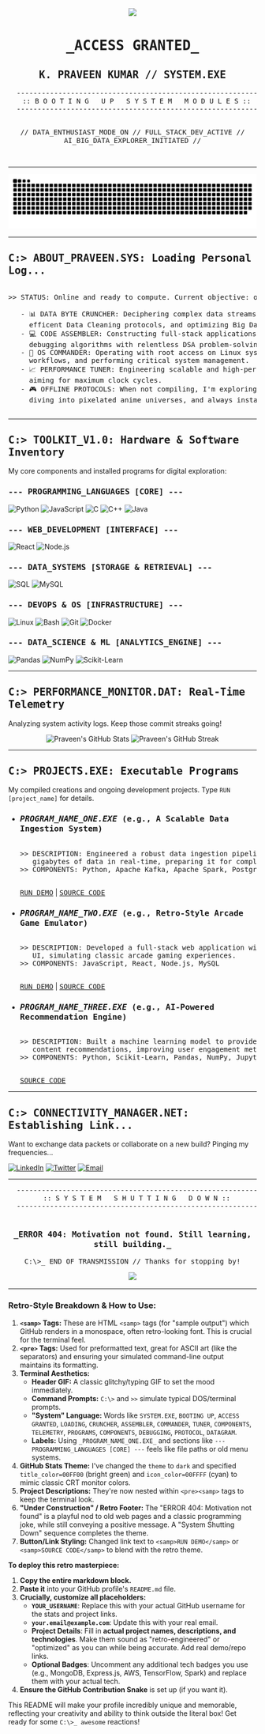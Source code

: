 <div align="center">
  <img src="https://media.giphy.com/media/v1.Y2lkPTc5MGI3NjExMjE1NHYxNTI3bHkwcTFqZHd3Y3E0b29xZzYxZGR4Y2g2NDNqNjQmaXAyZGN0PXMmcGF0aD1naWZzL2Zhdm9yaXRlX2dpZnMvY29tbWFuZF9saW5lX2dpZi5naWYmY3Q9cw/wT0Y5GzS6Jc9vO6V4E/giphy.gif" width="100" />
  <h1><samp>_ACCESS GRANTED_</samp></h1>
  <h2><samp>K. PRAVEEN KUMAR // SYSTEM.EXE</samp></h2>
  <pre>
  -------------------------------------------------------------
  :: B O O T I N G   U P   S Y S T E M   M O D U L E S ::
  -------------------------------------------------------------
  </pre>
  <p><samp>// DATA_ENTHUSIAST_MODE_ON // FULL_STACK_DEV_ACTIVE // AI_BIG_DATA_EXPLORER_INITIATED //</samp></p>
  <br>
</div>

---

<div align="center">
  <picture>
    <source media="(prefers-color-scheme: dark)" srcset="https://raw.githubusercontent.com/platane/snk/output/github-contribution-grid-snake-dark.svg">
    <source media="(prefers-color-scheme: light)" srcset="https://raw.githubusercontent.com/platane/snk/output/github-contribution-grid-snake.svg">
    <img alt="github-snake" src="https://raw.githubusercontent.com/platane/snk/output/github-contribution-grid-snake.svg">
  </picture>
</div>

---

## <samp>C:\> ABOUT_PRAVEEN.SYS: Loading Personal Log...</samp>

<pre>
<samp>
>> STATUS: Online and ready to compute. Current objective: optimize and innovate.

   - 📊 DATA BYTE CRUNCHER: Deciphering complex data streams, implementing 
     efficent Data Cleaning protocols, and optimizing Big Data Processing units.
   - 💻 CODE ASSEMBLER: Constructing full-stack applications from the ground up, 
     debugging algorithms with relentless DSA problem-solving.
   - 🐧 OS COMMANDER: Operating with root access on Linux systems, automating 
     workflows, and performing critical system management.
   - 📈 PERFORMANCE TUNER: Engineering scalable and high-performance applications, 
     aiming for maximum clock cycles.
   - 🎮 OFFLINE PROTOCOLS: When not compiling, I'm exploring new tech, 
     diving into pixelated anime universes, and always installing new knowledge patches!
</samp>
</pre>

---

## <samp>C:\> TOOLKIT_V1.0: Hardware & Software Inventory</samp>

My core components and installed programs for digital exploration:

### <samp>--- PROGRAMMING_LANGUAGES [CORE] ---</samp>
![Python](https://img.shields.io/badge/Python-3670A0?style=for-the-badge&logo=python&logoColor=white)
![JavaScript](https://img.shields.io/badge/JavaScript-F7DF1E?style=for-the-badge&logo=javascript&logoColor=black)
![C](https://img.shields.io/badge/C-00599C?style=for-the-badge&logo=c&logoColor=white)
![C++](https://img.shields.io/badge/C%2B%2B-00599C?style=for-the-badge&logo=c%2B%2B&logoColor=white)
![Java](https://img.shields.io/badge/Java-ED8B00?style=for-the-badge&logo=java&logoColor=white)

### <samp>--- WEB_DEVELOPMENT [INTERFACE] ---</samp>
![React](https://img.shields.io/badge/React-20232A?style=for-the-badge&logo=react&logoColor=61DAFB)
![Node.js](https://img.shields.io/badge/Node.js-43853D?style=for-the-badge&logo=node.js&logoColor=white)
<!-- ![Express.js](https://img.shields.io/badge/Express.js-000000?style=for-the-badge&logo=express&logoColor=white) -->

### <samp>--- DATA_SYSTEMS [STORAGE & RETRIEVAL] ---</samp>
![SQL](https://img.shields.io/badge/SQL-4479A1?style=for-the-badge&logo=postgresql&logoColor=white)
![MySQL](https://img.shields.io/badge/MySQL-005C84?style=for-the-badge&logo=mysql&logoColor=white)
<!-- ![MongoDB](https://img.shields.io/badge/MongoDB-47A248?style=for-the-badge&logo=mongodb&logoColor=white) -->

### <samp>--- DEVOPS & OS [INFRASTRUCTURE] ---</samp>
![Linux](https://img.shields.io/badge/Linux-FCC624?style=for-the-badge&logo=linux&logoColor=black)
![Bash](https://img.shields.io/badge/Bash-4EAA25?style=for-the-badge&logo=gnu-bash&logoColor=white)
![Git](https://img.shields.io/badge/Git-F05032?style=for-the-badge&logo=git&logoColor=white)
![Docker](https://img.shields.io/badge/Docker-2496ED?style=for-the-badge&logo=docker&logoColor=white)
<!-- ![AWS](https://img.shields.io/badge/AWS-232F3E?style=for-the-badge&logo=amazon-aws&logoColor=white) -->

### <samp>--- DATA_SCIENCE & ML [ANALYTICS_ENGINE] ---</samp>
![Pandas](https://img.shields.io/badge/Pandas-150458?style=for-the-badge&logo=pandas&logoColor=white)
![NumPy](https://img.shields.io/badge/NumPy-013243?style=for-the-badge&logo=numpy&logoColor=white)
![Scikit-Learn](https://img.shields.io/badge/scikit--learn-F7931E?style=for-the-badge&logo=scikit-learn&logoColor=white)
<!-- ![TensorFlow](https://img.shields.io/badge/TensorFlow-FF6F00?style=for-the-badge&logo=tensorflow&logoColor=white) -->
<!-- ![Apache Spark](https://img.shields.io/badge/Apache%20Spark-E25A1C?style=for-the-badge&logo=apache-spark&logoColor=white) -->

---

## <samp>C:\> PERFORMANCE_MONITOR.DAT: Real-Time Telemetry</samp>

Analyzing system activity logs. Keep those commit streaks going!

<div align="center">
  <img src="https://github-readme-stats.vercel.app/api?username=YOUR_USERNAME&show_icons=true&theme=dark&hide_border=true&count_private=true&title_color=00FF00&icon_color=00FFFF" alt="Praveen's GitHub Stats" />
  <img src="https://github-readme-streak-stats.herokuapp.com/?user=YOUR_USERNAME&theme=dark&hide_border=true&dates=DD%2FMM%2FYYYY" alt="Praveen's GitHub Streak" />
</div>

<!-- Replace YOUR_USERNAME with your actual GitHub username! -->

---

## <samp>C:\> PROJECTS.EXE: Executable Programs</samp>

My compiled creations and ongoing development projects. Type `RUN [project_name]` for details.

-   ### <samp>_PROGRAM_NAME_ONE.EXE_ (e.g., A Scalable Data Ingestion System)</samp>
    <pre>
    <samp>
    >> DESCRIPTION: Engineered a robust data ingestion pipeline capable of processing
       gigabytes of data in real-time, preparing it for complex analytics.
    >> COMPONENTS: Python, Apache Kafka, Apache Spark, PostgreSQL, Docker
    </samp>
    </pre>
    [<samp>RUN DEMO</samp>](https://your-project-demo-link.com) | [<samp>SOURCE CODE</samp>](https://github.com/YOUR_USERNAME/your-project-one-repo)

-   ### <samp>_PROGRAM_NAME_TWO.EXE_ (e.g., Retro-Style Arcade Game Emulator)</samp>
    <pre>
    <samp>
    >> DESCRIPTION: Developed a full-stack web application with a pixel-perfect 
       UI, simulating classic arcade gaming experiences.
    >> COMPONENTS: JavaScript, React, Node.js, MySQL
    </samp>
    </pre>
    [<samp>RUN DEMO</samp>](https://your-project-demo-link.com) | [<samp>SOURCE CODE</samp>](https://github.com/YOUR_USERNAME/your-project-two-repo)

-   ### <samp>_PROGRAM_NAME_THREE.EXE_ (e.g., AI-Powered Recommendation Engine)</samp>
    <pre>
    <samp>
    >> DESCRIPTION: Built a machine learning model to provide personalized 
       content recommendations, improving user engagement metrics.
    >> COMPONENTS: Python, Scikit-Learn, Pandas, NumPy, Jupyter
    </samp>
    </pre>
    [<samp>SOURCE CODE</samp>](https://github.com/YOUR_USERNAME/your-project-three-repo)

---

## <samp>C:\> CONNECTIVITY_MANAGER.NET: Establishing Link...</samp>

Want to exchange data packets or collaborate on a new build? Pinging my frequencies...

[![LinkedIn](https://img.shields.io/badge/LinkedIn-0A66C2?style=for-the-badge&logo=linkedin&logoColor=white)](https://www.linkedin.com/in/k-praveen-kumar-6223aa280)
[![Twitter](https://img.shields.io/badge/Twitter-1DA1F2?style=for-the-badge&logo=twitter&logoColor=white)](https://x.com/Praveenk_23)
[![Email](https://img.shields.io/badge/Email-D14836?style=for-the-badge&logo=gmail&logoColor=white)](mailto:your.email@example.com)
<!-- [<samp>PERSONAL_WEBSITE.HTML</samp>](https://your-personal-website.com) -->

---

<div align="center">
  <pre>
  -------------------------------------------------------------
  :: S Y S T E M   S H U T T I N G   D O W N ::
  -------------------------------------------------------------
  </pre>
  <h3><samp>_ERROR 404: Motivation not found. Still learning, still building._</samp></h3>
  <p><samp>C:\>_ END OF TRANSMISSION // Thanks for stopping by!</samp></p>
  <img src="https://media.giphy.com/media/v1.Y2lkPTc5MGI3NjExYWZvdGdwYjQ1eGE2bmV6aDFjZm5wM2p2ZTF3NTV3M21mNG1xN25tdyZlcD12MV9pbnRlcm5hbF9naWZfYnlfaWQmY3Q9cw/jQy47H66Wn3lO/giphy.gif" width="70" />
</div>

---

### **Retro-Style Breakdown & How to Use:**

1.  **`<samp>` Tags:** These are HTML `<samp>` tags (for "sample output") which GitHub renders in a monospace, often retro-looking font. This is crucial for the terminal feel.
2.  **`<pre>` Tags:** Used for preformatted text, great for ASCII art (like the separators) and ensuring your simulated command-line output maintains its formatting.
3.  **Terminal Aesthetics:**
    *   **Header GIF:** A classic glitchy/typing GIF to set the mood immediately.
    *   **Command Prompts:** `C:\>` and `>>` simulate typical DOS/terminal prompts.
    *   **"System" Language:** Words like `SYSTEM.EXE`, `BOOTING UP`, `ACCESS GRANTED`, `LOADING`, `CRUNCHER`, `ASSEMBLER`, `COMMANDER`, `TUNER`, `COMPONENTS`, `TELEMETRY`, `PROGRAMS`, `COMPONENTS`, `DEBUGGING`, `PROTOCOL`, `DATAGRAM`.
    *   **Labels:** Using `_PROGRAM_NAME_ONE.EXE_` and sections like `--- PROGRAMMING_LANGUAGES [CORE] ---` feels like file paths or old menu systems.
4.  **GitHub Stats Theme:** I've changed the `theme` to `dark` and specified `title_color=00FF00` (bright green) and `icon_color=00FFFF` (cyan) to mimic classic CRT monitor colors.
5.  **Project Descriptions:** They're now nested within `<pre><samp>` tags to keep the terminal look.
6.  **"Under Construction" / Retro Footer:** The "ERROR 404: Motivation not found" is a playful nod to old web pages and a classic programming joke, while still conveying a positive message. A "System Shutting Down" sequence completes the theme.
7.  **Button/Link Styling:** Changed link text to `<samp>RUN DEMO</samp>` or `<samp>SOURCE CODE</samp>` to blend with the retro theme.

**To deploy this retro masterpiece:**

1.  **Copy the entire markdown block.**
2.  **Paste it** into your GitHub profile's `README.md` file.
3.  **Crucially, customize all placeholders:**
    *   **`YOUR_USERNAME`**: Replace this with your actual GitHub username for the stats and project links.
    *   **`your.email@example.com`**: Update this with your real email.
    *   **Project Details**: Fill in **actual project names, descriptions, and technologies**. Make them sound as "retro-engineered" or "optimized" as you can while being accurate. Add real demo/repo links.
    *   **Optional Badges**: Uncomment any additional tech badges you use (e.g., MongoDB, Express.js, AWS, TensorFlow, Spark) and replace them with your actual tech.
4.  **Ensure the GitHub Contribution Snake** is set up (if you want it).

This README will make your profile incredibly unique and memorable, reflecting your creativity and ability to think outside the literal box! Get ready for some `C:\>_ awesome` reactions!

